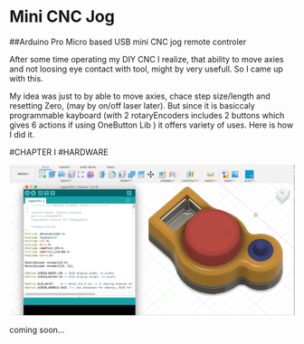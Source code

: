 # Mini CNC Jog

##Arduino Pro Micro based USB mini CNC jog remote controler

After some time operating my DIY CNC I realize, that ability to move axies and not loosing eye contact with tool, might by very usefull. So I came up with this.

My idea was just to by able to move axies, chace step size/length and resetting Zero, (may by on/off laser later). But since it is basiccaly programmable kayboard (with 2 rotaryEncoders includes 2 buttons which gives 6 actions if using OneButton Lib ) it offers variety of uses. Here is how I did it.

#CHAPTER I
#HARDWARE

![Mini_CNC_Jog_Model_FilletTop2_withCode](./img/Mini_CNC_Jog_Model_FilletTop2_withCode.png)

coming soon...


